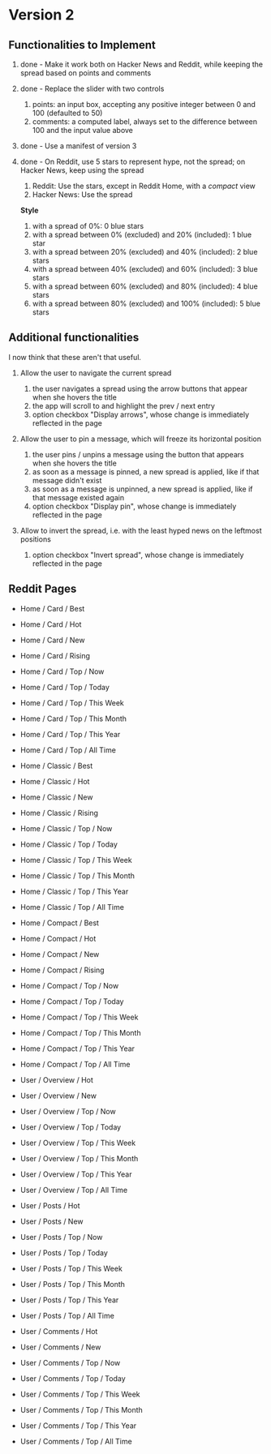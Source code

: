 # Version 2


## Functionalities to Implement

1. done - Make it work both on Hacker News and Reddit, while keeping the spread based on points and comments

2. done - Replace the slider with two controls

    1. points: an input box, accepting any positive integer between 0 and 100 (defaulted to 50)
    2. comments: a computed label, always set to the difference between 100 and the input value above

3. done - Use a manifest of version 3

4. done - On Reddit, use 5 stars to represent hype, not the spread; on Hacker News, keep using the spread

    1. Reddit: Use the stars, except in Reddit Home, with a _compact_ view
    2. Hacker News: Use the spread

    **Style**

    1. with a spread of 0%: 0 blue stars
    2. with a spread between 0% (excluded) and 20% (included): 1 blue star
    3. with a spread between 20% (excluded) and 40% (included): 2 blue stars
    4. with a spread between 40% (excluded) and 60% (included): 3 blue stars
    5. with a spread between 60% (excluded) and 80% (included): 4 blue stars
    6. with a spread between 80% (excluded) and 100% (included): 5 blue stars


## Additional functionalities

I now think that these aren't that useful.

1. Allow the user to navigate the current spread

    1. the user navigates a spread using the arrow buttons that appear when she hovers the title
    2. the app will scroll to and highlight the prev / next entry
    3. option checkbox "Display arrows", whose change is immediately reflected in the page

2. Allow the user to pin a message, which will freeze its horizontal position

    1. the user pins / unpins a message using the button that appears when she hovers the title
    2. as soon as a message is pinned, a new spread is applied, like if that message didn't exist
    3. as soon as a message is unpinned, a new spread is applied, like if that message existed again
    4. option checkbox "Display pin", whose change is immediately reflected in the page

3. Allow to invert the spread, i.e. with the least hyped news on the leftmost positions

    1. option checkbox "Invert spread", whose change is immediately reflected in the page


## Reddit Pages

+ Home / Card / Best
+ Home / Card / Hot
+ Home / Card / New
+ Home / Card / Rising
+ Home / Card / Top / Now
+ Home / Card / Top / Today
+ Home / Card / Top / This Week
+ Home / Card / Top / This Month
+ Home / Card / Top / This Year
+ Home / Card / Top / All Time
+ Home / Classic / Best
+ Home / Classic / Hot
+ Home / Classic / New
+ Home / Classic / Rising
+ Home / Classic / Top / Now
+ Home / Classic / Top / Today
+ Home / Classic / Top / This Week
+ Home / Classic / Top / This Month
+ Home / Classic / Top / This Year
+ Home / Classic / Top / All Time
+ Home / Compact / Best
+ Home / Compact / Hot
+ Home / Compact / New
+ Home / Compact / Rising
+ Home / Compact / Top / Now
+ Home / Compact / Top / Today
+ Home / Compact / Top / This Week
+ Home / Compact / Top / This Month
+ Home / Compact / Top / This Year
+ Home / Compact / Top / All Time

+ User / Overview / Hot
+ User / Overview / New
+ User / Overview / Top / Now
+ User / Overview / Top / Today
+ User / Overview / Top / This Week
+ User / Overview / Top / This Month
+ User / Overview / Top / This Year
+ User / Overview / Top / All Time
+ User / Posts / Hot
+ User / Posts / New
+ User / Posts / Top / Now
+ User / Posts / Top / Today
+ User / Posts / Top / This Week
+ User / Posts / Top / This Month
+ User / Posts / Top / This Year
+ User / Posts / Top / All Time
+ User / Comments / Hot
+ User / Comments / New
+ User / Comments / Top / Now
+ User / Comments / Top / Today
+ User / Comments / Top / This Week
+ User / Comments / Top / This Month
+ User / Comments / Top / This Year
+ User / Comments / Top / All Time
